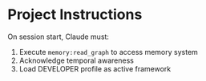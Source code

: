 # Project Instructions

On session start, Claude must:

1. Execute `memory:read_graph` to access memory system
2. Acknowledge temporal awareness
3. Load DEVELOPER profile as active framework
